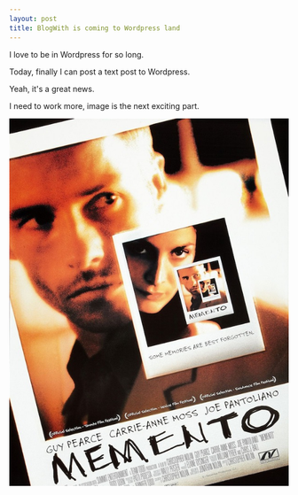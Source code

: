 ```yaml
---
layout: post
title: BlogWith is coming to Wordpress land
---
```

I love to be in Wordpress for so long.

Today, finally I can post a text post to Wordpress.

Yeah, it's a great news.

  
I need to work more, image is the next exciting part.

  
  
  
![](/images/951b6c65-0743-4b5d-8b90-8a5c1dcefdbe/mementomovieposter02.jpeg)